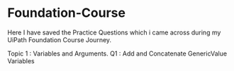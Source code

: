 # Foundation-Course
Here I have saved the Practice Questions which i came across during my UiPath Foundation Course Journey.

Topic 1 : Variables and Arguments.
Q1 : Add and Concatenate GenericValue Variables 
